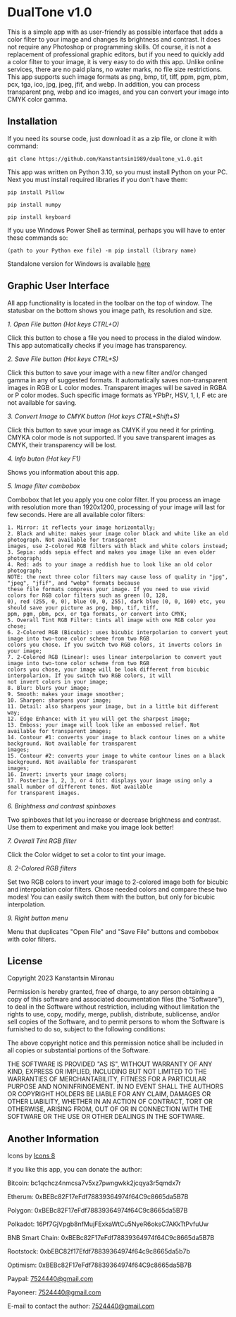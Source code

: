 # DualTone v1.0

This is a simple app with as user-friendly as possible interface that adds a color filter to your image and changes its brightness and contrast. It does not require any Photoshop or programming skills. Of course, it is not a replacement of professional graphic editors, but if you need to quickly add a color filter to your image, it is very easy to do with this app. Unlike online services, there are no paid plans, no water marks, no file size restrictions. This app supports such image formats as png, bmp, tif, tiff, ppm, pgm, pbm, pcx, tga, ico, jpg, jpeg, jfif, and webp. In addition, you can process transparent png, webp and ico images, and you can convert your image into CMYK color gamma.

## Installation

If you need its sourse code, just download it as a zip file, or clone it with command:

```git clone https://github.com/Kanstantsin1989/dualtone_v1.0.git```

This app was written on Python 3.10, so you must install Python on your PC.
Next you must install required libraries if you don't have them:

```pip install Pillow```

```pip install numpy```

```pip install keyboard```

If you use Windows Power Shell as terminal, perhaps you will have to enter these commands so:

```(path to your Python exe file) -m pip install (library name)```

Standalone version for Windows is available [here](https://kanstantsin.itch.io/dualtone)

## Graphic User Interface

All app functionality is located in the toolbar on the top of window. The statusbar on the bottom shows you image path, its resolution and size.

_1. Open File button (Hot keys CTRL+O)_

Click this button to chose a file you need to process in the dialod window. This app automatically checks if you image has transparency.

_2. Save File button (Hot keys CTRL+S)_

Click this button to save your image with a new filter and/or changed gamma in any of suggested formats. It automatically saves non-transparent images in RGB or L color modes. Transparent images will be saved in RGBA or P color modes. Such specific image formats as YPbPr, HSV, 1, I, F etc are not available for saving.

_3. Convert Image to CMYK button (Hot keys CTRL+Shift+S)_

Click this button to save your image as CMYK if you need it for printing. CMYKA color mode is not supported. If you save transparent images as CMYK, their transparency will be lost.

_4. Info buton (Hot key F1)_

Shows you information about this app.

_5. Image filter combobox_

Combobox that let you apply you one color filter. If you process an image with resolution more than 1920x1200, processing of your image will last for few seconds. Here are all available color filters:

    1. Mirror: it reflects your image horizontally;
    2. Black and white: makes your image color black and white like an old photograph. Not available for transparent 
    images, use 2-colored RGB filters with black and white colors instead;
    3. Sepia: adds sepia effect and makes you image like an even older photograph;
    4. Red: ads to your image a reddish hue to look like an old color photograph;
    NOTE: the next three color filters may cause loss of quality in "jpg", "jpeg", "jfif", and "webp" formats because 
    these file formats compress your image. If you need to use vivid colors for RGB color filters such as green (0, 128, 
    0), red (255, 0, 0), blue (0, 0, 255), dark blue (0, 0, 160) etc, you should save your picture as png, bmp, tif, tiff, 
    ppm, pgm, pbm, pcx, or tga formats, or convert into CMYK;
    5. Overall Tint RGB Filter: tints all image with one RGB color you chose;
    6. 2-Colored RGB (Bicubic): uses bicubic interpolarion to convert yout image into two-tone color scheme from two RGB 
    colors you chose. If you switch two RGB colors, it inverts colors in your image;
    7. 2-Colored RGB (Linear): uses linear interpolarion to convert yout image into two-tone color scheme from two RGB 
    colors you chose, your image will be look different from bicubic interpolarion. If you switch two RGB colors, it will 
    not invert colors in your image;
    8. Blur: blurs your image;
    9. Smooth: makes your image smoother;
    10. Sharpen: sharpens your image;
    11. Detail: also sharpens your image, but in a little bit different way;
    12. Edge Enhance: with it you will get the sharpest image;
    13. Emboss: your image will look like an embossed relief. Not available for transparent images;
    14. Contour #1: converts your image to black contour lines on a white background. Not available for transparent 
    images;
    15. Contour #2: converts your image to white contour lines on a black background. Not available for transparent 
    images;
    16. Invert: inverts your image colors;
    17. Posterize 1, 2, 3, or 4 bit: displays your image using only a small number of different tones. Not available 
    for transparent images.

_6. Brightness and contrast spinboxes_

Two spinboxes that let you increase or decrease brightness and contrast. Use them to experiment and make you image look better! 

_7. Overall Tint RGB filter_

Click the Color widget to set a color to tint your image.

_8. 2-Colored RGB filters_

Set two RGB colors to invert your image to 2-colored image both for bicubic and interpolation color filters. Chose needed colors and compare these two modes! You can easily switch them with the button, but only for bicubic interpolation.

_9. Right button menu_

Menu that duplicates "Open File" and "Save File" buttons and combobox with color filters.

## License

Copyright 2023 Kanstantsin Mironau

Permission is hereby granted, free of charge, to any person obtaining a copy of this software and associated documentation files (the “Software”), to deal in the Software without restriction, including without limitation the rights to use, copy, modify, merge, publish, distribute, sublicense, and/or sell copies of the Software, and to permit persons to whom the Software is furnished to do so, subject to the following conditions:

The above copyright notice and this permission notice shall be included in all copies or substantial portions of the Software.

THE SOFTWARE IS PROVIDED "AS IS", WITHOUT WARRANTY OF ANY KIND, EXPRESS OR IMPLIED, INCLUDING BUT NOT LIMITED TO THE WARRANTIES OF MERCHANTABILITY, FITNESS FOR A PARTICULAR PURPOSE AND NONINFRINGEMENT. IN NO EVENT SHALL THE AUTHORS OR COPYRIGHT HOLDERS BE LIABLE FOR ANY CLAIM, DAMAGES OR OTHER LIABILITY, WHETHER IN AN ACTION OF CONTRACT, TORT OR OTHERWISE, ARISING FROM, OUT OF OR IN CONNECTION WITH THE SOFTWARE OR THE USE OR OTHER DEALINGS IN THE SOFTWARE.

## Another Information

Icons by [Icons 8](https://icons8.com)

If you like this app, you can donate the author:

Bitcoin: bc1qchcz4nmcsa7v5xz7pwngwkk2jcqya3r5qmdx7r

Etherum: 0xBEBc82F17eFdf78839364974f64C9c8665da5B7B

Polygon: 0xBEBc82F17eFdf78839364974f64C9c8665da5B7B

Polkadot: 16Pf7GjVpgb8nfMujFExkaWtCu5NyeR6oksC7AKkTtPvfuUw

BNB Smart Chain: 0xBEBc82F17eFdf78839364974f64C9c8665da5B7B

Rootstock: 0xbEBC82f17Efdf78839364974f64c9c8665da5b7b

Optimism: 0xBEBc82F17eFdf78839364974f64C9c8665da5B7B

Paypal: 7524440@gmail.com

Payoneer: 7524440@gmail.com

E-mail to contact the author: 7524440@gmail.com
